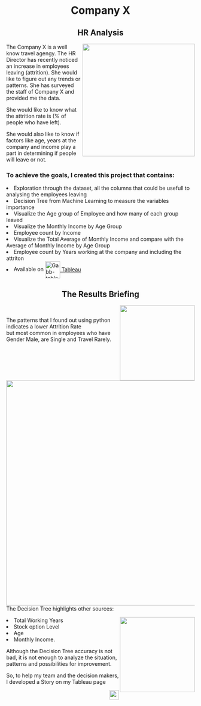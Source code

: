<body>
<h1 align="center">Company X</h1>
<h2 align="center">HR Analysis</h2>
  <img height=300 align="right" src="https://images-platform.99static.com//wRCI-XeWpnckd9VA8ucNWMgiiuU=/214x0:1006x792/fit-in/500x500/projects-files/53/5363/536385/a09f8f90-db5e-4a1f-b366-2df0272d020b.jpg"/>
<p>The Company X is a well know travel agengy. The HR Director has recently noticed an increase in employees leaving (attrition). She would like to figure out any trends or patterns. She has surveyed the staff of Company X and provided me the data.</p>
<p>She would like to know what the attrition rate is (% of people who have left).</p>
<p>She would also like to know if factors like age, years at the company and income play a part in determining if people will leave or not.</p>
<h3>To achieve the goals, I created this project that contains:</h3>
  <li>Exploration through the dataset, all the columns that could be usefull to analysing the employees leaving</li>
  <li>Decision Tree from Machine Learning to measure the variables importance</li>
  <li>Visualize the Age group of Employee and how many of each group leaved</li>
  <li>Visualize the Monthly Income by Age Group</li>
  <li>Employee count by Income</li>
  <li>Visualize the Total Average of Monthly Income and compare with the Average of Monthly Income by Age Group</li>
  <li>Employee count by Years working at the company and including the attriton</li>
  <li>Available on <a href='https://public.tableau.com/shared/M9SGNZXQB?:display_count=n&:origin=viz_share_link'> <img align="center" alt="Gabb-tableau" height="45" width="40" src="https://user-images.githubusercontent.com/32903323/43256817-e40da78a-90c5-11e8-9c84-9471549a1259.png"/> Tableau</a></li>
  
  
  <h2 align='center'>The Results Briefing</h2>
  <img height=200 align="right"src="https://github.com/gabrielalastra/HR_Analytics/blob/main/graph/Rate.png?raw=true"/></br>

  <p>The patterns that I found out using python indicates a lower Attrition Rate </br>but most common in employees who have Gender Male, are Single and Travel Rarely.</p>    <img width=600 align="left" src='https://github.com/gabrielalastra/HR_Analytics/blob/main/graph/At1.png?raw=true'/>

<br><br><br><br><br><br><br><br><br><br><br>
<p>The Decision Tree highlights other sources:</p>
  <img height=200 align='right'src='https://github.com/gabrielalastra/HR_Analytics/blob/main/graph/ImportanceScore.png'/>
  <li>Total Working Years </li><li>Stock option Level </li><li> Age </li><li> Monthly Income.</p>
  <p>Although the Decision Tree accuracy is not bad, it is not enough to analyze the situation, patterns and possibilities for improvement.</p><p> So, to help my team and the decision makers, I developed a Story on my Tableau page</p>
<div align='right'>
<a href = "https://public.tableau.com/shared/M9SGNZXQB?:display_count=n&:origin=viz_share_link"><img height=25 src="https://img.shields.io/badge/my%20page%20on-TABLEAU-blue"></a>
</div>  
